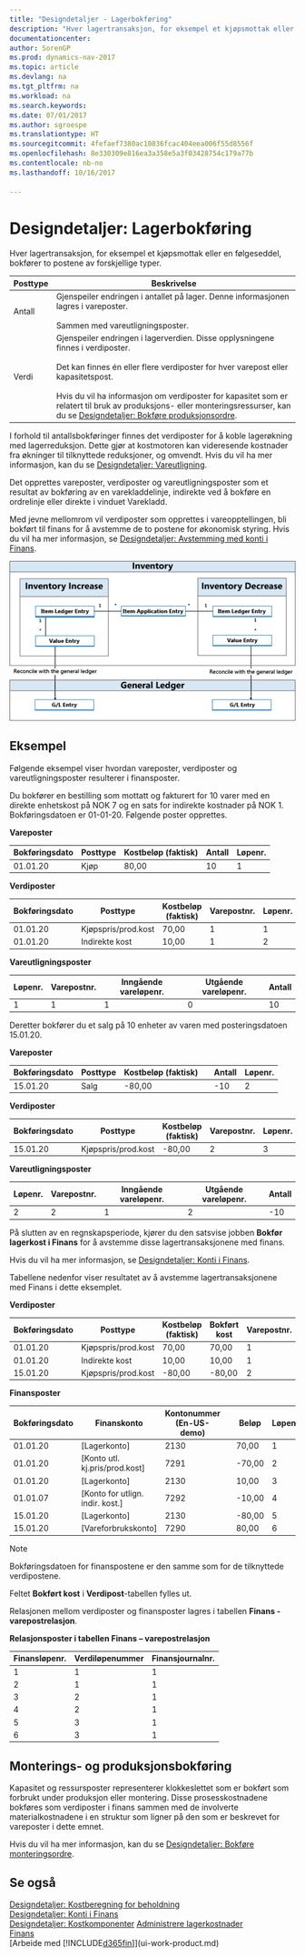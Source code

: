 ```yaml
---
title: "Designdetaljer - Lagerbokføring"
description: "Hver lagertransaksjon, for eksempel et kjøpsmottak eller en følgeseddel, bokfører to postene av forskjellige typer."
documentationcenter: 
author: SorenGP
ms.prod: dynamics-nav-2017
ms.topic: article
ms.devlang: na
ms.tgt_pltfrm: na
ms.workload: na
ms.search.keywords: 
ms.date: 07/01/2017
ms.author: sgroespe
ms.translationtype: HT
ms.sourcegitcommit: 4fefaef7380ac10836fcac404eea006f55d8556f
ms.openlocfilehash: 8e330309e816ea3a358e5a3f03428754c179a77b
ms.contentlocale: nb-no
ms.lasthandoff: 10/16/2017

---
```

# <a name="design-details-inventory-posting"></a>Designdetaljer: Lagerbokføring
Hver lagertransaksjon, for eksempel et kjøpsmottak eller en følgeseddel, bokfører to postene av forskjellige typer.  

|Posttype|Beskrivelse|  
|----------------|---------------------------------------|  
|Antall|Gjenspeiler endringen i antallet på lager. Denne informasjonen lagres i vareposter.<br /><br /> Sammen med vareutligningsposter.|  
|Verdi|Gjenspeiler endringen i lagerverdien. Disse opplysningene finnes i verdiposter.<br /><br /> Det kan finnes én eller flere verdiposter for hver varepost eller kapasitetspost.<br /><br /> Hvis du vil ha informasjon om verdiposter for kapasitet som er relatert til bruk av produksjons- eller monteringsressurser, kan du se [Designdetaljer: Bokføre produksjonsordre](design-details-production-order-posting.md).|  

 I forhold til antallsbokføringer finnes det verdiposter for å koble lagerøkning med lagerreduksjon. Dette gjør at kostmotoren kan videresende kostnader fra økninger til tilknyttede reduksjoner, og omvendt. Hvis du vil ha mer informasjon, kan du se [Designdetaljer: Vareutligning](design-details-item-application.md).  

 Det opprettes vareposter, verdiposter og vareutligningsposter som et resultat av bokføring av en varekladdelinje, indirekte ved å bokføre en ordrelinje eller direkte i vinduet Varekladd.  

 Med jevne mellomrom vil verdiposter som opprettes i vareopptellingen, bli bokført til finans for å avstemme de to postene for økonomisk styring. Hvis du vil ha mer informasjon, se [Designdetaljer: Avstemming med konti i Finans](design-details-reconciliation-with-the-general-ledger.md).  

 ![Postflyt mellom lager og G&#47;L](media/design_details_inventory_costing_1_entry_flow.png "design_details_inventory_costing_1_entry_flow")  

## <a name="example"></a>Eksempel  
 Følgende eksempel viser hvordan vareposter, verdiposter og vareutligningsposter resulterer i finansposter.  

 Du bokfører en bestilling som mottatt og fakturert for 10 varer med en direkte enhetskost på NOK 7 og en sats for indirekte kostnader på NOK 1. Bokføringsdatoen er 01-01-20. Følgende poster opprettes.  

 **Vareposter**  

|Bokføringsdato|Posttype|Kostbeløp (faktisk)|Antall|Løpenr.|  
|------------------|----------------|----------------------------|--------------|---------------|  
|01.01.20|Kjøp|80,00|10|1|  

 **Verdiposter**  

|Bokføringsdato|Posttype|Kostbeløp (faktisk)|Varepostnr.|Løpenr.|  
|------------------|----------------|----------------------------|---------------------------|---------------|  
|01.01.20|Kjøpspris/prod.kost|70,00|1|1|  
|01.01.20|Indirekte kost|10,00|1|2|  

 **Vareutligningsposter**  

|Løpenr.|Varepostnr.|Inngående vareløpenr.|Utgående vareløpenr.|Antall|  
|---------------|---------------------------|----------------------------|-----------------------------|--------------|  
|1|1|1|0|10|  

 Deretter bokfører du et salg på 10 enheter av varen med posteringsdatoen 15.01.20.  

 **Vareposter**  

|Bokføringsdato|Posttype|Kostbeløp (faktisk)||Antall|Løpenr.|  
|------------------|----------------|----------------------------|-|--------------|---------------|  
|15.01.20|Salg|-80,00||-10|2|  

 **Verdiposter**  

|Bokføringsdato|Posttype|Kostbeløp (faktisk)|Varepostnr.|Løpenr.|  
|------------------|----------------|----------------------------|---------------------------|---------------|  
|15.01.20|Kjøpspris/prod.kost|-80,00|2|3|  

 **Vareutligningsposter**  

|Løpenr.|Varepostnr.|Inngående vareløpenr.|Utgående vareløpenr.|Antall|  
|---------------|---------------------------|----------------------------|-----------------------------|--------------|  
|2|2|1|2|-10|  

 På slutten av en regnskapsperiode, kjører du den satsvise jobben **Bokfør lagerkost i Finans** for å avstemme disse lagertransaksjonene med finans.  

 Hvis du vil ha mer informasjon, se [Designdetaljer: Konti i Finans](design-details-accounts-in-the-general-ledger.md).  

 Tabellene nedenfor viser resultatet av å avstemme lagertransaksjonene med Finans i dette eksemplet.  

 **Verdiposter**  

|Bokføringsdato|Posttype|Kostbeløp (faktisk)|Bokført kost|Varepostnr.|Løpenr.|  
|------------------|----------------|----------------------------|-------------------------|---------------------------|---------------|  
|01.01.20|Kjøpspris/prod.kost|70,00|70,00|1|1|  
|01.01.20|Indirekte kost|10,00|10,00|1|2|  
|15.01.20|Kjøpspris/prod.kost|-80,00|-80,00|2|3|  

 **Finansposter**  

|Bokføringsdato|Finanskonto|Kontonummer (En-US-demo)||Beløp|Løpenr.|  
|------------------|------------------|---------------------------------|-|------------|---------------|  
|01.01.20|[Lagerkonto]|2130||70,00|1|  
|01.01.20|[Konto utl. kj.pris/prod.kost]|7291||-70,00|2|  
|01.01.20|[Lagerkonto]|2130||10,00|3|  
|01.01.07|[Konto for utlign. indir. kost.]|7292||-10,00|4|  
|15.01.20|[Lagerkonto]|2130||-80,00|5|  
|15.01.20|[Vareforbrukskonto]|7290||80,00|6|  

> [!NOTE]  
>  Bokføringsdatoen for finanspostene er den samme som for de tilknyttede verdipostene.  
>   
>  Feltet **Bokført kost** i **Verdipost**-tabellen fylles ut.  

 Relasjonen mellom verdiposter og finansposter lagres i tabellen **Finans - varepostrelasjon**.  

 **Relasjonsposter i tabellen Finans – varepostrelasjon**  

|Finansløpenr.|Verdiløpenummer|Finansjournalnr.|  
|--------------------|---------------------|-----------------------|  
|1|1|1|  
|2|1|1|  
|3|2|1|  
|4|2|1|  
|5|3|1|  
|6|3|1|  

## <a name="assembly-and-production-posting"></a>Monterings- og produksjonsbokføring  
Kapasitet og ressursposter representerer klokkeslettet som er bokført som forbrukt under produksjon eller montering. Disse prosesskostnadene bokføres som verdiposter i finans sammen med de involverte materialkostnadene i en struktur som ligner på den som er beskrevet for vareposter i dette emnet.  

Hvis du vil ha mer informasjon, kan du se [Designdetaljer: Bokføre monteringsordre](design-details-assembly-order-posting.md).  

## <a name="see-also"></a>Se også  
 [Designdetaljer: Kostberegning for beholdning](design-details-inventory-costing.md)   
 [Designdetaljer: Konti i Finans](design-details-accounts-in-the-general-ledger.md)   
 [Designdetaljer: Kostkomponenter](design-details-cost-components.md) [Administrere lagerkostnader](finance-manage-inventory-costs.md)  
 [Finans](finance.md)  
 [Arbeide med [!INCLUDE[d365fin](includes/d365fin_md.md)]](ui-work-product.md)

